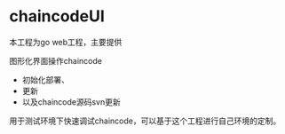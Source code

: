 # chaincodeUI
本工程为go web工程，主要提供

图形化界面操作chaincode
 - 初始化部署、
 - 更新
 - 以及chaincode源码svn更新
 
 用于测试环境下快速调试chaincode，可以基于这个工程进行自己环境的定制。
